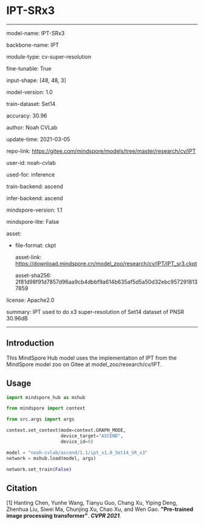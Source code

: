 # IPT-SRx3

---

model-name: IPT-SRx3

backbone-name: IPT

module-type: cv-super-resolution

fine-tunable: True

input-shape: [48, 48, 3]

model-version: 1.0

train-dataset: Set14

accuracy: 30.96

author: Noah CVLab

update-time: 2021-03-05

repo-link: <https://gitee.com/mindspore/models/tree/master/research/cv/IPT>

user-id: noah-cvlab

used-for: inference

train-backend: ascend

infer-backend: ascend

mindspore-version: 1.1

mindspore-lite: False

asset:

- file-format: ckpt

  asset-link: <https://download.mindspore.cn/model_zoo/research/cv/IPT/IPT_sr3.ckpt>

  asset-sha256: 2f81d98f91d7857d96aa9cb4dbbf9a614b635af5d5a50d32ebc9572918137859

license: Apache2.0

summary: IPT used to do x3 super-resolution of Set14 dataset of PNSR 30.96dB

---

## Introduction

This MindSpore Hub model uses the implementation of IPT from the MindSpore model zoo on Gitee at model_zoo/research/cv/IPT.

## Usage

```python
import mindspore_hub as mshub

from mindspore import context

from src.args import args

context.set_context(mode=context.GRAPH_MODE,
                    device_target="ASCEND",
                    device_id=0)

model = "noah-cvlab/ascend/1.1/ipt_v1.0_Set14_SR_x3"
network = mshub.load(model, args)

network.set_train(False)
```

## Citation

[1] Hanting Chen, Yunhe Wang, Tianyu Guo, Chang Xu, Yiping Deng, Zhenhua Liu, Siwei Ma, Chunjing Xu, Chao Xu, and Wen Gao. **"Pre-trained image processing transformer"**. <i>**CVPR 2021**.</i>